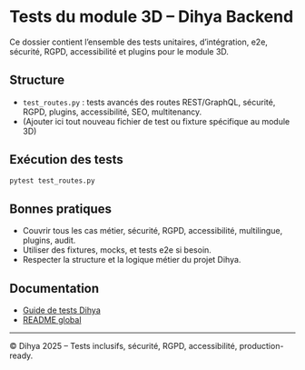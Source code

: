 # Tests du module 3D – Dihya Backend

Ce dossier contient l’ensemble des tests unitaires, d’intégration, e2e, sécurité, RGPD, accessibilité et plugins pour le module 3D.

## Structure
- `test_routes.py` : tests avancés des routes REST/GraphQL, sécurité, RGPD, plugins, accessibilité, SEO, multitenancy.
- (Ajouter ici tout nouveau fichier de test ou fixture spécifique au module 3D)

## Exécution des tests

```bash
pytest test_routes.py
```

## Bonnes pratiques
- Couvrir tous les cas métier, sécurité, RGPD, accessibilité, multilingue, plugins, audit.
- Utiliser des fixtures, mocks, et tests e2e si besoin.
- Respecter la structure et la logique métier du projet Dihya.

## Documentation
- [Guide de tests Dihya](../../../../../E2E_TESTS_GUIDE.md)
- [README global](../../../../../README.md)

---
© Dihya 2025 – Tests inclusifs, sécurité, RGPD, accessibilité, production-ready.
